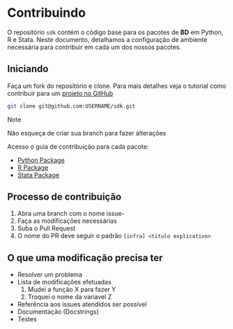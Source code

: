 # Contribuindo

O repositório `sdk` contém o código base para os pacotes de **BD** em Python, R e Stata. Neste documento, detalhamos a configuração de ambiente necessária para contribuir em cada um dos nossos pacotes.

## Iniciando

Faça um fork do repositório e clone. Para mais detalhes veja o tutorial como contribuir para um [projeto no GitHub](https://docs.github.com/en/get-started/exploring-projects-on-github/contributing-to-a-project)

```sh
git clone git@github.com:USERNAME/sdk.git
```

> [!NOTE]
> Não esqueça de criar sua branch para fazer alterações

Acesso o guia de contribuição para cada pacote:

- [Python Package](./python-package/README.md)
- [R Package](./r-package/README.md)
- [Stata Package](./stata-package/README.md)

## Processo de contribuição

1. Abra uma branch com o nome issue-<X>
2. Faça as modificações necessárias
3. Suba o Pull Request
4. O nome do PR deve seguir o padrão
   `[infra] <titulo explicativo>`

## O que uma modificação precisa ter

- Resolver um problema
- Lista de modificações efetuadas
  1. Mudei a função X para fazer Y
  2. Troquei o nome da variavel Z
- Referência aos issues atendidos ser possível
- Documentação (Docstrings)
- Testes
